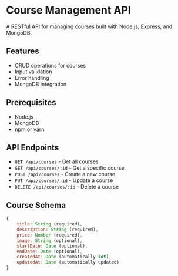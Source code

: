 # Course Management API

A RESTful API for managing courses built with Node.js, Express, and MongoDB.

## Features

- CRUD operations for courses
- Input validation
- Error handling
- MongoDB integration

## Prerequisites

- Node.js
- MongoDB
- npm or yarn

## API Endpoints

- `GET /api/courses` - Get all courses
- `GET /api/courses/:id` - Get a specific course
- `POST /api/courses` - Create a new course
- `PUT /api/courses/:id` - Update a course
- `DELETE /api/courses/:id` - Delete a course

## Course Schema

```javascript
{
    title: String (required),
    description: String (required),
    price: Number (required),
    image: String (optional),
    startDate: Date (optional),
    endDate: Date (optional),
    createdAt: Date (automatically set),
    updatedAt: Date (automatically updated)
}
``` 